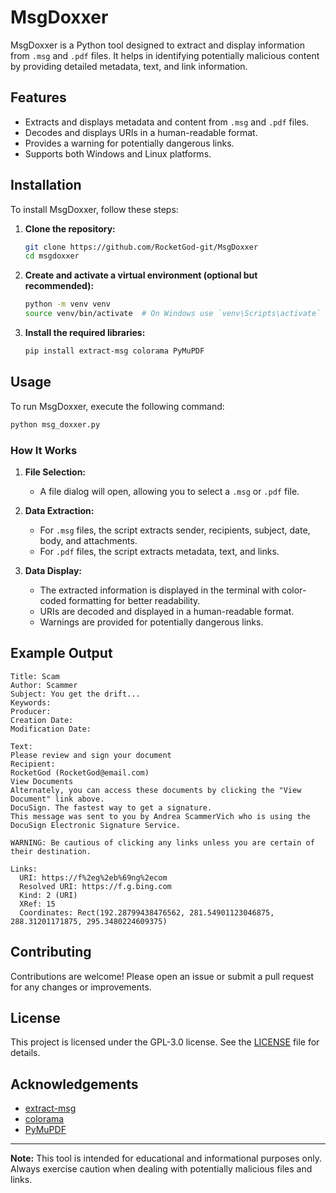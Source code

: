 # MsgDoxxer

MsgDoxxer is a Python tool designed to extract and display information from `.msg` and `.pdf` files. It helps in identifying potentially malicious content by providing detailed metadata, text, and link information.

## Features

- Extracts and displays metadata and content from `.msg` and `.pdf` files.
- Decodes and displays URIs in a human-readable format.
- Provides a warning for potentially dangerous links.
- Supports both Windows and Linux platforms.

## Installation

To install MsgDoxxer, follow these steps:

1. **Clone the repository:**

    ```sh
    git clone https://github.com/RocketGod-git/MsgDoxxer
    cd msgdoxxer
    ```

2. **Create and activate a virtual environment (optional but recommended):**

    ```sh
    python -m venv venv
    source venv/bin/activate  # On Windows use `venv\Scripts\activate`
    ```

3. **Install the required libraries:**

    ```sh
    pip install extract-msg colorama PyMuPDF
    ```

## Usage

To run MsgDoxxer, execute the following command:

```sh
python msg_doxxer.py
```

### How It Works

1. **File Selection:**
    - A file dialog will open, allowing you to select a `.msg` or `.pdf` file.

2. **Data Extraction:**
    - For `.msg` files, the script extracts sender, recipients, subject, date, body, and attachments.
    - For `.pdf` files, the script extracts metadata, text, and links.

3. **Data Display:**
    - The extracted information is displayed in the terminal with color-coded formatting for better readability.
    - URIs are decoded and displayed in a human-readable format.
    - Warnings are provided for potentially dangerous links.

## Example Output

```
Title: Scam
Author: Scammer
Subject: You get the drift...
Keywords:
Producer:
Creation Date:
Modification Date:

Text:
Please review and sign your document
Recipient:
RocketGod (RocketGod@email.com)
View Documents
Alternately, you can access these documents by clicking the "View Document" link above.
DocuSign. The fastest way to get a signature.
This message was sent to you by Andrea ScammerVich who is using the DocuSign Electronic Signature Service.

WARNING: Be cautious of clicking any links unless you are certain of their destination.

Links:
  URI: https://f%2eg%2eb%69ng%2ecom
  Resolved URI: https://f.g.bing.com
  Kind: 2 (URI)
  XRef: 15
  Coordinates: Rect(192.28799438476562, 281.54901123046875, 288.31201171875, 295.3480224609375)
```

## Contributing

Contributions are welcome! Please open an issue or submit a pull request for any changes or improvements.

## License

This project is licensed under the GPL-3.0 license. See the [LICENSE](LICENSE) file for details.

## Acknowledgements

- [extract-msg](https://pypi.org/project/extract-msg/)
- [colorama](https://pypi.org/project/colorama/)
- [PyMuPDF](https://pypi.org/project/PyMuPDF/)

---

**Note:** This tool is intended for educational and informational purposes only. Always exercise caution when dealing with potentially malicious files and links.

